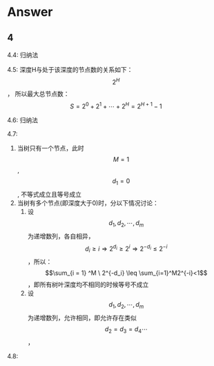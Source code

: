 # Answer  
## 4  
4.4: 归纳法  

4.5: 深度H与处于该深度的节点数的关系如下： $$ 2^H $$， 所以最大总节点数：$$ S=2^0+2^1+\cdots+2^H=2^{H+1}-1$$  

4.6: 归纳法  

4.7:   

1. 当树只有一个节点，此时$$M=1$$, $$d_1=0$$, 不等式成立且等号成立  
2. 当树有多个节点(即深度大于0)时，分以下情况讨论：
   1. 设$$d_1,d_2,\cdots,d_m$$为递增数列，各自相异，$$d_i\geq i \Rightarrow 2^{d_i}\geq2^i\Rightarrow 2^{-d_i}\leq2^{-i}$$，所以：$$\sum_{i = 1} ^M \ 2^{-d_i} \leq \sum_{i=1}^M2^{-i}<1$$，即所有树叶深度均不相同的时候等号不成立
   2. 设$$d_1,d_2,\cdots,d_m$$为递增数列，允许相同，即允许存在类似$$d_2=d_3=d_4\cdots$$，

4.8: 

